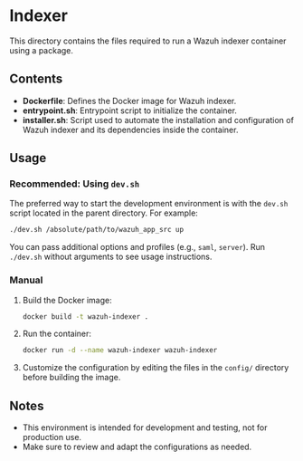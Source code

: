 # Indexer

This directory contains the files required to run a Wazuh indexer container using a package.

## Contents

- **Dockerfile**: Defines the Docker image for Wazuh indexer.
- **entrypoint.sh**: Entrypoint script to initialize the container.
- **installer.sh**: Script used to automate the installation and configuration of Wazuh indexer and its dependencies inside the container.

## Usage

### Recommended: Using `dev.sh`

The preferred way to start the development environment is with the `dev.sh` script located in the parent directory. For example:

```bash
./dev.sh /absolute/path/to/wazuh_app_src up
```

You can pass additional options and profiles (e.g., `saml`, `server`). Run `./dev.sh` without arguments to see usage instructions.

### Manual

1. Build the Docker image:

   ```bash
   docker build -t wazuh-indexer .
   ```

2. Run the container:

   ```bash
   docker run -d --name wazuh-indexer wazuh-indexer
   ```

3. Customize the configuration by editing the files in the `config/` directory before building the image.

## Notes

- This environment is intended for development and testing, not for production use.
- Make sure to review and adapt the configurations as needed.
